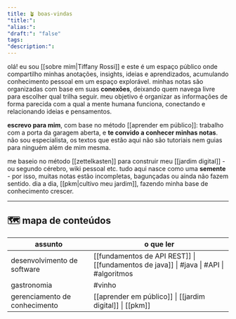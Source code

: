 ```yaml
---
title: 🪴 boas-vindas
"title:": 
"alias:": 
"draft:": "false"
tags: 
"description:":
---
```

olá! eu sou [[sobre mim|Tiffany Rossi]] e este é um espaço público onde compartilho minhas anotações, insights, ideias e aprendizados, acumulando conhecimento pessoal em um espaço explorável. minhas notas são organizadas com base em suas **conexões**, deixando quem navega livre para escolher qual trilha seguir. meu objetivo é organizar as informações de forma parecida com a qual a mente humana funciona, conectando e relacionando ideias e pensamentos.

**escrevo para mim**, com base no método [[aprender em público]]: trabalho com a porta da garagem aberta, e **te convido a conhecer minhas notas**. não sou especialista, os textos que estão aqui não são tutoriais nem guias para ninguém além de mim mesma.

me baseio no método [[zettelkasten]] para construir meu [[jardim digital]] - ou segundo cérebro, wiki pessoal etc. tudo aqui nasce como uma **semente** - por isso, muitas notas estão incompletas, bagunçadas ou ainda não fazem sentido. dia a dia, [[pkm|cultivo meu jardim]], fazendo minha base de conhecimento crescer.

----
## 🗺️ mapa de conteúdos

| assunto                       | o que ler                                                                              |
| ----------------------------- | -------------------------------------------------------------------------------------- |
| desenvolvimento de software   | [[fundamentos de API REST]] \| [[fundamentos de java]] \| #java \| #API \| #algoritmos |
| gastronomia                   | #vinho                                                                                 |
| gerenciamento de conhecimento | [[aprender em público]] \| [[jardim digital]] \| [[pkm]]                               |
